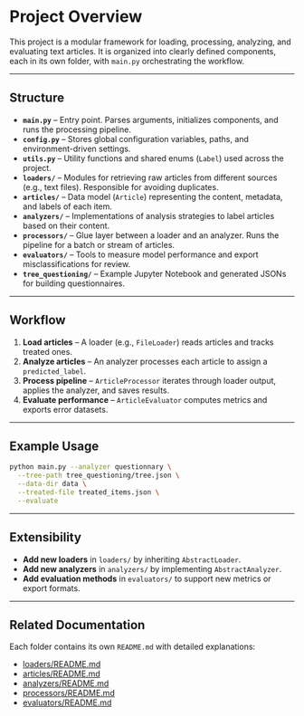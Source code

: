 # Project Overview

This project is a modular framework for loading, processing, analyzing, and evaluating text articles. It is organized into clearly defined components, each in its own folder, with `main.py` orchestrating the workflow.

---

## Structure

* **`main.py`** – Entry point. Parses arguments, initializes components, and runs the processing pipeline.
* **`config.py`** – Stores global configuration variables, paths, and environment-driven settings.
* **`utils.py`** – Utility functions and shared enums (`Label`) used across the project.
* **`loaders/`** – Modules for retrieving raw articles from different sources (e.g., text files). Responsible for avoiding duplicates.
* **`articles/`** – Data model (`Article`) representing the content, metadata, and labels of each item.
* **`analyzers/`** – Implementations of analysis strategies to label articles based on their content.
* **`processors/`** – Glue layer between a loader and an analyzer. Runs the pipeline for a batch or stream of articles.
* **`evaluators/`** – Tools to measure model performance and export misclassifications for review.
* **`tree_questioning/`** – Example Jupyter Notebook and generated JSONs for building questionnaires.

---

## Workflow

1. **Load articles** – A loader (e.g., `FileLoader`) reads articles and tracks treated ones.
2. **Analyze articles** – An analyzer processes each article to assign a `predicted_label`.
3. **Process pipeline** – `ArticleProcessor` iterates through loader output, applies the analyzer, and saves results.
4. **Evaluate performance** – `ArticleEvaluator` computes metrics and exports error datasets.

---

## Example Usage

```bash
python main.py --analyzer questionnary \
  --tree-path tree_questioning/tree.json \
  --data-dir data \
  --treated-file treated_items.json \
  --evaluate
```

---

## Extensibility

* **Add new loaders** in `loaders/` by inheriting `AbstractLoader`.
* **Add new analyzers** in `analyzers/` by implementing `AbstractAnalyzer`.
* **Add evaluation methods** in `evaluators/` to support new metrics or export formats.

---

## Related Documentation

Each folder contains its own `README.md` with detailed explanations:

* [loaders/README.md](loaders/README.md)
* [articles/README.md](articles/README.md)
* [analyzers/README.md](analyzers/README.md)
* [processors/README.md](processors/README.md)
* [evaluators/README.md](evaluators/README.md)
